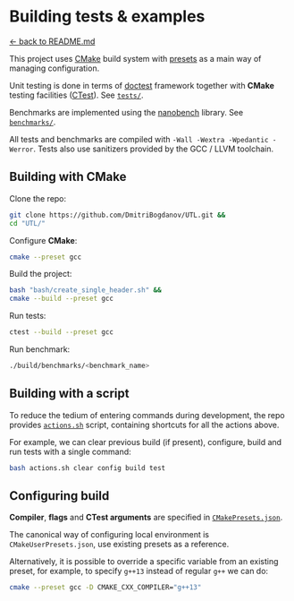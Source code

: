 # Building tests & examples

[<- back to README.md](..)

This project uses [CMake](https://cmake.org) build system with [presets](https://cmake.org/cmake/help/latest/manual/cmake-presets.7.html) as a main way of managing configuration.

Unit testing is done in terms of [doctest](https://github.com/doctest/doctest) framework together with **CMake** testing facilities ([CTest](https://cmake.org/cmake/help/latest/manual/ctest.1.html)). See [`tests/`](https://github.com/DmitriBogdanov/UTL/tree/master/tests).

Benchmarks are implemented using the [nanobench](https://github.com/martinus/nanobench) library. See [`benchmarks/`](https://github.com/DmitriBogdanov/UTL/tree/master/benchmarks).

All tests and benchmarks are compiled with `-Wall -Wextra -Wpedantic -Werror`. Tests also use sanitizers provided by the GCC / LLVM toolchain.

## Building with CMake

Clone the repo:

```bash
git clone https://github.com/DmitriBogdanov/UTL.git &&
cd "UTL/"
```

Configure **CMake**:

```bash
cmake --preset gcc
```

Build the project:

```bash
bash "bash/create_single_header.sh" &&
cmake --build --preset gcc
```

Run tests:

```bash
ctest --build --preset gcc
```

Run benchmark:

```bash
./build/benchmarks/<benchmark_name>
```

## Building with a script

To reduce the tedium of entering commands during development, the repo provides [`actions.sh`](./../actions.sh) script, containing shortcuts for all the actions above.


For example, we can clear previous build (if present), configure, build and run tests with a single command:

```bash
bash actions.sh clear config build test
```

## Configuring build

**Compiler**, **flags** and **CTest arguments** are specified in [`CMakePresets.json`](./../CMakePresets.json).

The canonical way of configuring local environment is `CMakeUserPresets.json`, use existing presets as a reference.

Alternatively, it is possible to override a specific variable from an existing preset, for example, to specify `g++13` instead of regular `g++` we can do:

```bash
cmake --preset gcc -D CMAKE_CXX_COMPILER="g++13"
```
